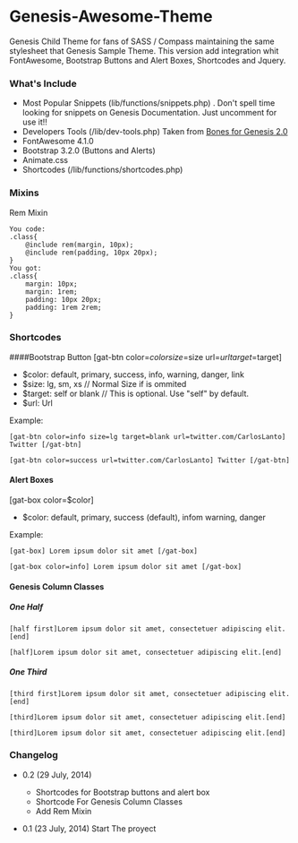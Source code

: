 Genesis-Awesome-Theme
=====================

Genesis Child Theme for fans of SASS / Compass maintaining the same stylesheet that Genesis Sample Theme. 
This version add integration whit FontAwesome, Bootstrap Buttons and Alert Boxes, Shortcodes and Jquery.


### What's Include
- Most Popular Snippets (lib/functions/snippets.php) . Don't spell time looking for snippets on Genesis Documentation. Just uncomment for use it!!
- Developers Tools (/lib/dev-tools.php) Taken from [Bones for Genesis 2.0](https://github.com/cdukes/bones-for-genesis-2-0)
- FontAwesome 4.1.0
- Bootstrap 3.2.0 (Buttons and Alerts) 
- Animate.css
- Shortcodes (/lib/functions/shortcodes.php)

### Mixins
Rem Mixin

    You code:
    .class{
        @include rem(margin, 10px);
        @include rem(padding, 10px 20px);
    }
    You got:
    .class{
        margin: 10px;
        margin: 1rem;
        padding: 10px 20px;
        padding: 1rem 2rem;
    }


### Shortcodes

####Bootstrap Button
[gat-btn color=$color size=$size url=$url target=$target]
- $color: default, primary, success, info, warning, danger, link
- $size: lg, sm, xs // Normal Size if is ommited
- $target: self or blank  // This is optional. Use "self" by default.
- $url: Url

Example:

    [gat-btn color=info size=lg target=blank url=twitter.com/CarlosLanto] Twitter [/gat-btn]
    
    [gat-btn color=success url=twitter.com/CarlosLanto] Twitter [/gat-btn]

#### Alert Boxes 

[gat-box color=$color]
- $color: default, primary, success (default), infom warning, danger

Example:

    [gat-box] Lorem ipsum dolor sit amet [/gat-box]
    
    [gat-box color=info] Lorem ipsum dolor sit amet [/gat-box]

#### Genesis Column Classes 

##### One Half

	[half first]Lorem ipsum dolor sit amet, consectetuer adipiscing elit.[end]

	[half]Lorem ipsum dolor sit amet, consectetuer adipiscing elit.[end]

##### One Third

	[third first]Lorem ipsum dolor sit amet, consectetuer adipiscing elit.[end]

	[third]Lorem ipsum dolor sit amet, consectetuer adipiscing elit.[end]

	[third]Lorem ipsum dolor sit amet, consectetuer adipiscing elit.[end]


### Changelog
- 0.2 (29 July, 2014)
    - Shortcodes for Bootstrap buttons and alert box
    - Shortcode For Genesis Column Classes
    - Add Rem Mixin 

- 0.1 (23 July, 2014)
	Start The proyect
